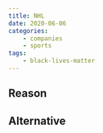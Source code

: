 ```yaml
---
title: NHL
date: 2020-06-06
categories:
    - companies
    - sports
tags:
    - black-lives-matter
---
```


## Reason


## Alternative

